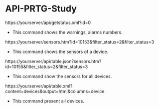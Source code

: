 # API-PRTG-Study

https://yourserver/api/getstatus.xml?id=0

* This command shows the warnings, alarms numbers.

https://yourserver/sensors.htm?id=10153&filter_status=2&filter_status=3

* This command shows the sensors of a device.

https://yourserver/api/table.json?sensors.htm?id=10155&filter_status=2&filter_status=3

* This command show the sensors for all devices.

https://yourserver/api/table.xml?content=devices&output=html&columns=device

* This command present all devices.
